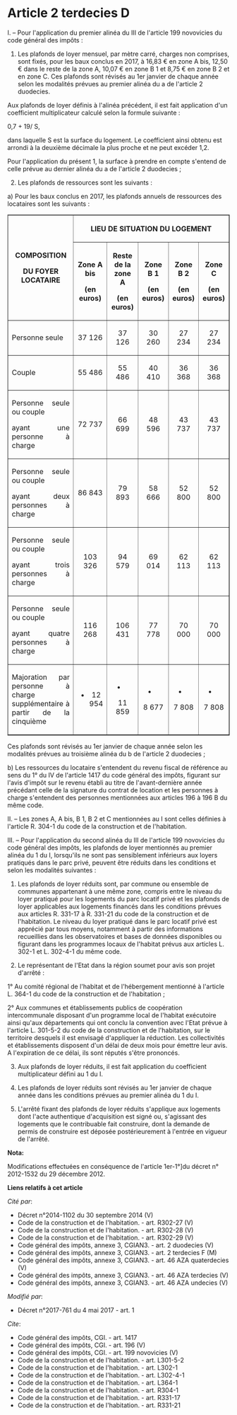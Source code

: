 # Article 2 terdecies D

I. – Pour l'application du premier alinéa du III de l'article 199 novovicies du code général des impôts : 

1. Les plafonds de loyer mensuel, par mètre carré, charges non comprises, sont fixés, pour les baux conclus en 2017, à 16,83
€ en zone A bis, 12,50 € dans le reste de la zone A, 10,07 € en zone B 1 et 8,75 € en zone B 2 et en zone C. Ces plafonds
sont révisés au 1er janvier de chaque année selon les modalités prévues au premier alinéa du a de l'article 2 duodecies. 

Aux plafonds de loyer définis à l'alinéa précédent, il est fait application d'un coefficient multiplicateur calculé selon la
formule suivante : 

0,7 + 19/ S, 

dans laquelle S est la surface du logement. Le coefficient ainsi obtenu est arrondi à la deuxième décimale la plus proche et
ne peut excéder 1,2. 

Pour l'application du présent 1, la surface à prendre en compte s'entend de celle prévue au dernier alinéa du a de l'article
2 duodecies ; 

2. Les plafonds de ressources sont les suivants : 

a) Pour les baux conclus en 2017, les plafonds annuels de ressources des locataires sont les suivants : 

<table border="1">
  <tbody>
    <tr>
      <th rowspan="2">

COMPOSITION 

DU FOYER LOCATAIRE 

</th>
      <th colspan="5">

LIEU DE SITUATION DU LOGEMENT </th>
    </tr>
    <tr>
      <th>

Zone A bis 

(en euros) 

</th>
      <th>

Reste de la zone A 

(en euros) 

</th>
      <th>

Zone B 1 

(en euros) 

</th>
      <th>

Zone B 2 

(en euros) 

</th>
      <th>

Zone C 

(en euros) 

</th>
    </tr>
    <tr>
      <td align="justify">

Personne seule </td>
      <td align="center">

37 126 </td>
      <td align="center">

37 126 </td>
      <td align="center">

30 260 </td>
      <td align="center">

27 234 </td>
      <td align="center">

27 234 </td>
    </tr>
    <tr>
      <td align="justify">

Couple </td>
      <td align="center">

55 486 </td>
      <td align="center">

55 486 </td>
      <td align="center">

40 410 </td>
      <td align="center">

36 368 </td>
      <td align="center">

36 368 </td>
    </tr>
    <tr>
      <td align="justify">

Personne seule ou couple 

ayant une personne à charge 

</td>
      <td align="center">

72 737 </td>
      <td align="center">

66 699 </td>
      <td align="center">

48 596 </td>
      <td align="center">

43 737 </td>
      <td align="center">

43 737 </td>
    </tr>
    <tr>
      <td align="justify">

Personne seule ou couple 

ayant deux personnes à charge 

</td>
      <td align="center">

86 843 </td>
      <td align="center">

79 893 </td>
      <td align="center">

58 666 </td>
      <td align="center">

52 800 </td>
      <td align="center">

52 800 </td>
    </tr>
    <tr>
      <td align="justify">

Personne seule ou couple 

ayant trois personnes à charge 

</td>
      <td align="center">

103 326 </td>
      <td align="center">

94 579 </td>
      <td align="center">

69 014 </td>
      <td align="center">

62 113 </td>
      <td align="center">

62 113 </td>
    </tr>
    <tr>
      <td align="justify">

Personne seule ou couple 

ayant quatre personnes à charge 

</td>
      <td align="center">

116 268 </td>
      <td align="center">

106 431 </td>
      <td align="center">

77 778 </td>
      <td align="center">

70 000 </td>
      <td align="center">

70 000 </td>
    </tr>
    <tr>
      <td align="justify">

Majoration par personne à charge supplémentaire à partir de la cinquième </td>
      <td align="center">

+ 12 954 </td>
      <td align="center">

+ 11 859 </td>
      <td align="center">

+ 8 677 </td>
      <td align="center">

+ 7 808 </td>
      <td align="center">

+ 7 808 </td>
    </tr>
  </tbody>
</table>

Ces plafonds sont révisés au 1er janvier de chaque année selon les modalités prévues au troisième alinéa du b de l'article 2
duodecies ; 

b) Les ressources du locataire s'entendent du revenu fiscal de référence au sens du 1° du IV de l'article 1417 du code
général des impôts, figurant sur l'avis d'impôt sur le revenu établi au titre de l'avant-dernière année précédant celle de la
signature du contrat de location et les personnes à charge s'entendent des personnes mentionnées aux articles 196 à 196 B du
même code. 

II. – Les zones A, A bis, B 1, B 2 et C mentionnées au I sont celles définies à l'article R. 304-1 du code de la construction
et de l'habitation. 

III. – Pour l'application du second alinéa du III de l'article 199 novovicies du code général des impôts, les plafonds de
loyer mentionnés au premier alinéa du 1 du I, lorsqu'ils ne sont pas sensiblement inférieurs aux loyers pratiqués dans le
parc privé, peuvent être réduits dans les conditions et selon les modalités suivantes : 

1. Les plafonds de loyer réduits sont, par commune ou ensemble de communes appartenant à une même zone, compris entre le
niveau du loyer pratiqué pour les logements du parc locatif privé et les plafonds de loyer applicables aux logements financés
dans les conditions prévues aux articles R. 331-17 à R. 331-21 du code de la construction et de l'habitation. Le niveau du
loyer pratiqué dans le parc locatif privé est apprécié par tous moyens, notamment à partir des informations recueillies dans
les observatoires et bases de données disponibles ou figurant dans les programmes locaux de l'habitat prévus aux articles L.
302-1 et L. 302-4-1 du même code. 

2. Le représentant de l'Etat dans la région soumet pour avis son projet d'arrêté : 

1° Au comité régional de l'habitat et de l'hébergement mentionné à l'article L. 364-1 du code de la construction et de
l'habitation ; 

2° Aux communes et établissements publics de coopération intercommunale disposant d'un programme local de l'habitat
exécutoire ainsi qu'aux départements qui ont conclu la convention avec l'Etat prévue à l'article L. 301-5-2 du code de la
construction et de l'habitation, sur le territoire desquels il est envisagé d'appliquer la réduction. Les collectivités et
établissements disposent d'un délai de deux mois pour émettre leur avis. A l'expiration de ce délai, ils sont réputés s'être
prononcés. 

3. Aux plafonds de loyer réduits, il est fait application du coefficient multiplicateur défini au 1 du I. 

4. Les plafonds de loyer réduits sont révisés au 1er janvier de chaque année dans les conditions prévues au premier alinéa du
1 du I. 

5. L'arrêté fixant des plafonds de loyer réduits s'applique aux logements dont l'acte authentique d'acquisition est signé ou,
s'agissant des logements que le contribuable fait construire, dont la demande de permis de construire est déposée
postérieurement à l'entrée en vigueur de l'arrêté.

**Nota:**

Modifications effectuées en conséquence de l'article 1er-1°]du décret n° 2012-1532 du 29 décembre 2012.

**Liens relatifs à cet article**

_Cité par_:

  - Décret n°2014-1102 du 30 septembre 2014 (V)
  - Code de la construction et de l'habitation. - art. R302-27 (V)
  - Code de la construction et de l'habitation. - art. R302-28 (V)
  - Code de la construction et de l'habitation. - art. R302-29 (V)
  - Code général des impôts, annexe 3, CGIAN3. - art. 2 duodecies (V)
  - Code général des impôts, annexe 3, CGIAN3. - art. 2 terdecies F (M)
  - Code général des impôts, annexe 3, CGIAN3. - art. 46 AZA quaterdecies (V)
  - Code général des impôts, annexe 3, CGIAN3. - art. 46 AZA terdecies (V)
  - Code général des impôts, annexe 3, CGIAN3. - art. 46 AZA undecies (V)

_Modifié par_:

  - Décret n°2017-761 du 4 mai 2017 - art. 1

_Cite_:

  - Code général des impôts, CGI. - art. 1417
  - Code général des impôts, CGI. - art. 196 (V)
  - Code général des impôts, CGI. - art. 199 novovicies (V)
  - Code de la construction et de l'habitation. - art. L301-5-2
  - Code de la construction et de l'habitation. - art. L302-1
  - Code de la construction et de l'habitation. - art. L302-4-1
  - Code de la construction et de l'habitation. - art. L364-1
  - Code de la construction et de l'habitation. - art. R304-1
  - Code de la construction et de l'habitation. - art. R331-17
  - Code de la construction et de l'habitation. - art. R331-21

